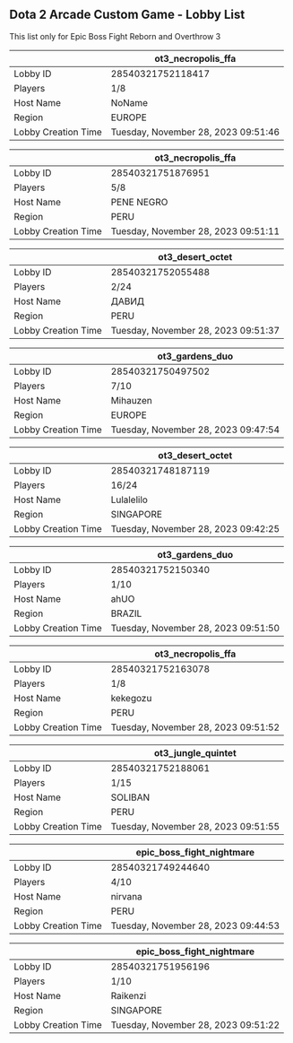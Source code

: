 ## Dota 2 Arcade Custom Game - Lobby List

This list only for Epic Boss Fight Reborn and Overthrow 3

|  | ot3_necropolis_ffa |
| ------ | ------ |
| Lobby ID | 28540321752118417 |
| Players | 1/8 |
| Host Name | NoName |
| Region | EUROPE |
| Lobby Creation Time | Tuesday, November 28, 2023 09:51:46 |


|  | ot3_necropolis_ffa |
| ------ | ------ |
| Lobby ID | 28540321751876951 |
| Players | 5/8 |
| Host Name | PENE  NEGRO |
| Region | PERU |
| Lobby Creation Time | Tuesday, November 28, 2023 09:51:11 |


|  | ot3_desert_octet |
| ------ | ------ |
| Lobby ID | 28540321752055488 |
| Players | 2/24 |
| Host Name | ДАВИД |
| Region | PERU |
| Lobby Creation Time | Tuesday, November 28, 2023 09:51:37 |


|  | ot3_gardens_duo |
| ------ | ------ |
| Lobby ID | 28540321750497502 |
| Players | 7/10 |
| Host Name | Mihauzen |
| Region | EUROPE |
| Lobby Creation Time | Tuesday, November 28, 2023 09:47:54 |


|  | ot3_desert_octet |
| ------ | ------ |
| Lobby ID | 28540321748187119 |
| Players | 16/24 |
| Host Name | Lulalelilo |
| Region | SINGAPORE |
| Lobby Creation Time | Tuesday, November 28, 2023 09:42:25 |


|  | ot3_gardens_duo |
| ------ | ------ |
| Lobby ID | 28540321752150340 |
| Players | 1/10 |
| Host Name | ahUO |
| Region | BRAZIL |
| Lobby Creation Time | Tuesday, November 28, 2023 09:51:50 |


|  | ot3_necropolis_ffa |
| ------ | ------ |
| Lobby ID | 28540321752163078 |
| Players | 1/8 |
| Host Name | kekegozu |
| Region | PERU |
| Lobby Creation Time | Tuesday, November 28, 2023 09:51:52 |


|  | ot3_jungle_quintet |
| ------ | ------ |
| Lobby ID | 28540321752188061 |
| Players | 1/15 |
| Host Name | SOLIBAN |
| Region | PERU |
| Lobby Creation Time | Tuesday, November 28, 2023 09:51:55 |


|  | epic_boss_fight_nightmare |
| ------ | ------ |
| Lobby ID | 28540321749244640 |
| Players | 4/10 |
| Host Name | nirvana |
| Region | PERU |
| Lobby Creation Time | Tuesday, November 28, 2023 09:44:53 |


|  | epic_boss_fight_nightmare |
| ------ | ------ |
| Lobby ID | 28540321751956196 |
| Players | 1/10 |
| Host Name | Raikenzi |
| Region | SINGAPORE |
| Lobby Creation Time | Tuesday, November 28, 2023 09:51:22 |


